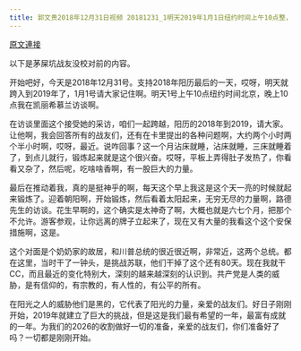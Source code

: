 ```yaml
---
title: 郭文贵2018年12月31日视频 20181231_1明天2019年1月1日纽约时间上午10点整，北京时间晚上11点整，卡丽熙將采访郭文贵
---
```


[原文連接](https://gnews.org/ThreadView/53478467)

以下是茅屎坑战友没校对前的内容。

  开始吧好，今天是2018年12月31号。支持2018年阳历最后的一天，哎呀，明天就跨入到2019年了，1月1号请大家记住啊。明天1号上午10点纽约时间北京，晚上10点我在凯丽希慕兰访谈啊。

  在访谈里面这个接受她的采访，咱们一起跨越，阳历的2018年到2019，请大家。让他啊，我会回答所有的战友们，还有在卡里提出的各种问题啊，大约两个小时两个半小时啊，哎呀，最近。说咋回事？这一个月沾床就睡，沾床就睡，三床就睡着了，到点儿就行，锻炼起来就是这个很兴奋。哎呀，平板上弄得肚子发热了，你看看又杂了，然后呢，吃啥啥香啊，有一股巨大的力量。

  最后在推动着我，真的是挺神乎的啊，每天这个早上我这是这个天一亮的时候就起来锻炼了。迎着朝阳啊，开始锻炼，然后看着太阳起来，无穷无尽的力量啊，路德先生的访谈。花生早啊的，这个确实是太神奇了啊，大概也就是六七个月，把那个不允许。游客参观，让你远离的牌子立起来了，现在又有大量的我看这个这个安保措施啊，这是。

  这个对面是个奶奶家的故居，和川普总统的很近很近啊，非常近，这两个总统。都在这里，当时干了一钟头，是挑战苏联，他们干掉了这个还有80天。现在我就干CC，而且最近的变化特别大，深刻的越来越深刻的认识到。共产党是人类的威胁，是有信仰的，有宗教的，有人性的，有公平的所有。

  在阳光之人的威胁他们是黑的，它代表了阳光的力量，亲爱的战友们。好日子刚刚开始，2019年就建立了巨大的挑战，但是这是我们最有希望的一年，最富有成就的一年。为我们的2026的收割做好一切的准备，亲爱的战友们，你们准备好了吗？一切都是刚刚开始。
